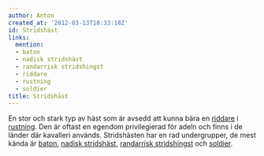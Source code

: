 ```yaml
---
author: Anton
created_at: '2012-03-13T18:33:18Z'
id: Stridshäst
links:
  mention:
  - baton
  - nadisk stridshäst
  - randarrisk stridshingst
  - riddare
  - rustning
  - soldier
title: Stridshäst
---
```


En stor och stark typ av häst som är avsedd att kunna bära en [riddare] i [rustning]. Den är oftast
en egendom privilegierad för adeln och finns i de länder där kavalleri används. Stridshästen har en
rad undergrupper, de mest kända är [baton], [nadisk stridshäst], [randarrisk stridshingst] och
[soldier].

  [riddare]: riddare
  [rustning]: rustning
  [baton]: baton
  [nadisk stridshäst]: nadisk_stridshäst
  [randarrisk stridshingst]: randarrisk_stridshingst
  [soldier]: soldier

